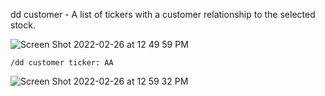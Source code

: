 dd customer - A list of tickers with a customer relationship to the selected stock.

![Screen Shot 2022-02-26 at 12 49 59 PM](https://user-images.githubusercontent.com/85772166/155858677-62b91372-3029-474c-9095-82cb7d4490ce.png)

```
/dd customer ticker: AA
```

![Screen Shot 2022-02-26 at 12 59 32 PM](https://user-images.githubusercontent.com/85772166/155858892-3d32760f-bb1a-43c4-b991-18464aee1923.png)
